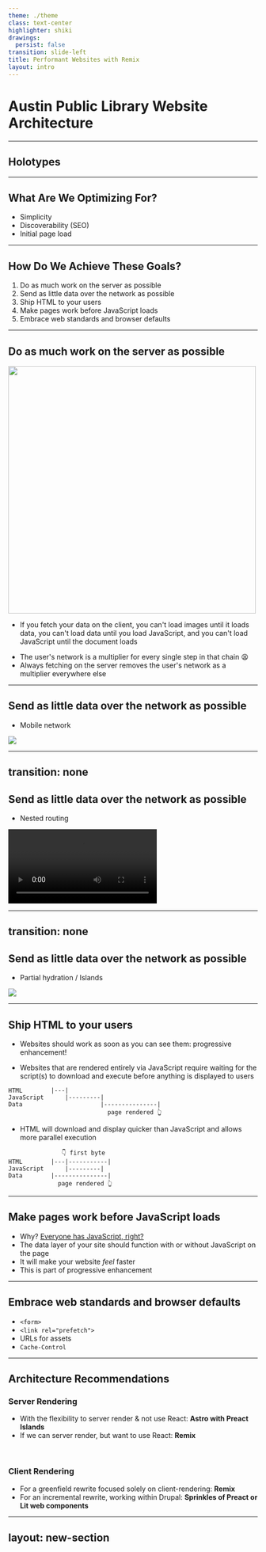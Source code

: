 ```yaml
---
theme: ./theme
class: text-center
highlighter: shiki
drawings:
  persist: false
transition: slide-left
title: Performant Websites with Remix
layout: intro
---
```


# Austin Public Library Website Architecture

<!--
These are several different techniques we could employ to make the APL website run faster. 
-->

---

## Holotypes

<div class="flex flex-col gap-4">
    <Holotype 
        emojiIcon="📰" 
        title="Content Websites"     
        holotype="CNN"
        examples="FT, BBC, BuzzFeed, Engadget, Salon, Smashing Magazine, The Onion"
        characteristics="discoverability, rich media, embedded content"
        constraints="shallow session depth (~1), resource contention from ads & multivariate testing, SEO"
        idealImplementation="Server-rendered site with SPA routing."
        idealDelivery="PWA in default display mode."
    />
    <Holotype 
        emojiIcon="📨" 
        title="PIM Applications"     
        holotype="Gmail"
        examples="Google Calendar, Outlook.com, Fastmail"
        characteristics="thick-client, infinite lists, embedded content, rich text editing, sanitization, storage, offline & sync, notifications"
        constraints="extended session length, sensitive & largely uncacheable data, high security risk, often offline"
        idealImplementation="Single Page App with app shell caching."
        idealDelivery="PWA in standalone display mode."
    />
</div>

<!--
There’s this great blog post by Jason Miller titled “Application Holotypes: A Guide to Architecture Decisions” that breaks down the major website categories you’ll see across the modern web landscape and talks about the ideal strategies for implementing them.

The Austin Public Library website falls somewhere in between these two holotypes. For the main website, it's more on the side of a content or marketing website, but for certain embedded applications like the room reservation UI, it's closer to a personal information management application.

The techniques I'll describe here try to strike a balance of performance for both types of websites.
-->

---

## What Are We Optimizing For?

<v-clicks class="text-2xl mt-4">

* Simplicity
* Discoverability (SEO)
* Initial page load

</v-clicks>

---

## How Do We Achieve These Goals?

<v-clicks class="text-2xl mt-4">

1. Do as much work on the server as possible
2. Send as little data over the network as possible
3. Ship HTML to your users
4. Make pages work before JavaScript loads
5. Embrace web standards and browser defaults

</v-clicks>

---

## Do as much work on the server as possible

<div class="flex flex-col p-3 items-center">
    <img src="/wpt-hkg-search-3G.gif" width="500">
</div>

* If you fetch your data on the client, you can't load images until it loads data, you can't load data until you load JavaScript, and you can't load JavaScript until the document loads

<v-clicks>

* The user's network is a multiplier for every single step in that chain 😫
* Always fetching on the server removes the user's network as a multiplier everywhere else

</v-clicks>

<!--
When you do your work on the server, you can start fetching immediately when a request is received

You don't have to wait for the browser to download the document and then the JavaScript

It doesn't matter how slow the user's network is, your server's network is always consistent
-->

---

## Send as little data over the network as possible

* Mobile network

<div class="flex justify-center">
    <img src="/us_smartphone_dependence_pew.webp" class="h-[26rem] border border-gray-200 dark:border-none">
</div>

<!--
As smartphone ownership and use grow, the frontends we deliver remain mediated by the properties of those devices. The inequality between the high-end and low-end is only growing, even in wealthy countries. What we choose to do in response defines what it means to practice UX engineering ethically.
-->

---
transition: none
---

## Send as little data over the network as possible

* Nested routing

<div class="flex justify-center">
    <video autoplay="true" loop="true" class="h-[26rem]">
        <source src="/nested-routing.mov" type="video/mp4" />
    </video>
</div>

<!-- 
Instead of fetching and rendering all of the data for the entire page every time the URL changes, if you nest routes, you only have to send the data for the portion of the page that has changed.
-->

---
transition: none
---

## Send as little data over the network as possible

* Partial hydration / Islands

<div class="flex justify-center">
    <img src="/islands-architecture.png" class="h-[26rem]">
</div>

<!-- 
The general idea of an “Islands” architecture is deceptively simple: render HTML pages on the server, and inject placeholders or slots around highly dynamic regions. These placeholders/slots contain the server-rendered HTML output from their corresponding widget. They denote regions that can then be "hydrated" on the client into small self-contained widgets, reusing their server-rendered initial HTML.

Islands architecture results in better frontend performance by helping you avoid monolithic JavaScript patterns and stripping all non-essential JavaScript from the page automatically.

As opposed to many modern server-rendered JavaScript frameworks, with islands you only need to send JavaScript for the parts of the page that are actually interactive.
-->

---

## Ship HTML to your users

* Websites should work as soon as you can see them: progressive enhancement!

<v-clicks>
<div>

* Websites that are rendered entirely via JavaScript require waiting for the script(s) to download and execute before anything is displayed to users

<div class="my-4 ml-5 w-1/2">

```
HTML        |---|
JavaScript      |---------|
Data                      |---------------|
                            page rendered 👆
```

</div>
</div>
<div>

* HTML will download and display quicker than JavaScript and allows more parallel execution

<div class="mt-4 ml-5 w-1/2">

```
               👇 first byte
HTML        |---|-----------|
JavaScript      |---------|
Data        |---------------|
              page rendered 👆
```

</div>
</div>
</v-clicks>

---

## Make pages work before JavaScript loads

<v-clicks class="text-xl mt-4">

* Why? [Everyone has JavaScript, right?](https://www.kryogenix.org/code/browser/everyonehasjs.html)
* The data layer of your site should function with or without JavaScript on the page
* It will make your website *feel* faster
* This is part of progressive enhancement 

</v-clicks>

---

## Embrace web standards and browser defaults

<div class="text-xl">

* `<form>`
* `<link rel="prefetch">`
* URLs for assets
* `Cache-Control`

</div>

<!-- 
Using `<form>` for mutations simplifies data flow through your application and leverages the server more than the client.

Enable prefetching of all assets for a page using `<link rel="prefetch">` to enable an instant navigation to that page.

By making your assets all URLs, they can be effectively cached and preloaded.

The HTTP stale-while-revalidate caching directive results in a static document at the edge.

Instead of fetching all of the data and rendering the pages to static documents at build/deploy time, the cache is primed when you're getting traffic. Documents are served from the cache and revalidated in the background for the next visitor. Like static site generation (SSG), no visitor pays the download + render cost when you're getting traffic. SWR is a great alternative to SSG and many CDNs support it.
-->

---

## Architecture Recommendations

<v-clicks class="text-xl mt-4">

<div>

### Server Rendering

* With the flexibility to server render & not use React: **Astro with Preact Islands**
* If we can server render, but want to use React: **Remix**

<br />
</div>
<div>

### Client Rendering

* For a greenfield rewrite focused solely on client-rendering: **Remix**
* For an incremental rewrite, working within Drupal: **Sprinkles of Preact or Lit web components**

</div>

</v-clicks>

<!--
If we're able to stand up a server in order to server-render pages, we have two options:

The more exotic option is to use Astro with Preact Islands. Astro is an islands-first, server-first framework that has a syntax very similar to React's JSX. It would allow us to skip sending JavaScript to the client for everything that doesn't require in-browser interactions and still allow us to have smooth routing interactions using their new View Transitions router. For interactive portions of the page (islands), we can use Preact, which has an API identical to React, but has a much smaller bundle size for both the vendor packages and components.

If we want to stick with React, we should use Remix, hands down. Remix embraces all of the aforementioned performance techniques and, while it has a larger bundle size because it's using React, which is quite heafty does full-page hydration (for now), it's by far and away the most performant React meta-framework.

While it's not advisable, if we're not able to use a dedicated server for rendering the website, we have two other options for an entirely client-rendered website:

Remix also supports fully client-rendered websites. This allows us to continue to leverage the Remix performance features, DX features, and ecosystem without having to create our own bundler set-up. This would be ideal for a greenfield rewrite of the website, route by route.

If we want to go truly incremental, replacing small portions of a page at a time with more modern code, while keeping the rest of the page server rendered by Drupal, we can utilize Preact and its small bundle size, or go with the more native (and possibly easier to embed?) web components using Lit. However, this will be the least performant option and the most challenging to architect.
-->

---
layout: new-section
---

<!--
This page intentionally left blank

That's what I've got for you today. Does anyone have any questions?
-->
